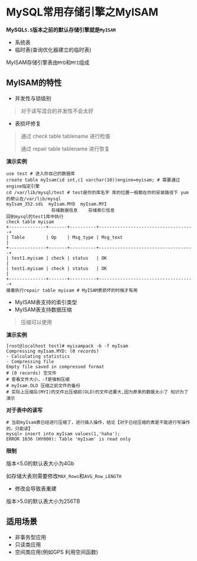 # MySQL常用存储引擎之MyISAM

**MySQL`5.5`版本之前的默认存储引擎就是`MyISAM`**

- 系统表
- 临时表(查询优化器建立的临时表)

MyISAM存储引擎表由`MYD`和`MYI`组成

## MyISAM的特性

- 并发性与锁级别

>  对于读写混合的并发性不会太好

- 表损坏修复

> 通过 check table tablename 进行检查
>
> 通过 repair table tablename 进行恢复

**演示实例**

```shell
use test # 进入你自己的数据库
create table myIsam(id int,c1 varchar(10))engine=myisam; # 需要通过engine指定引擎
cd /var/lib/mysql/test # test是你的库名字 库的位置一般都在你的安装路径下 yum的默认在/var/lib/mysql
myIsam_352.sdi  myIsam.MYD  myIsam.MYI
                 存储数据信息    存储索引信息
回到mysql的test1库中执行
check table myisam
+--------------+-------+----------+------------------------------------+
| Table        | Op    | Msg_type | Msg_text                           |
+--------------+-------+----------+------------------------------------+
| test1.myisam | check | status   | OK                                 |
| test1.myisam | check | status   | OK                                 |
+--------------+-------+----------+------------------------------------+
接着执行repair table myisam # MyISAM表损坏的时候才有用

```

- MyISAM表支持的索引类型
- MyISAM表支持数据压缩

> 压缩可以使用

**演示实例**

```shell
[root@localhost test]# myisampack -b -f myIsam
Compressing myIsam.MYD: (0 records)
- Calculating statistics
- Compressing file
Empty file saved in compressed format
# (0 records) 空文件
# 查看文件大小，-f是强制压缩
# myIsam.OLD 压缩之前文件的备份
# 实际上压缩后(MYI)的文件比压缩前(OLD)的文件还要大,因为原来的数据太小了 知识为了演示
```

**对于表中的读写**

```shell
# 当前myIsam表已经进行压缩了，进行插入操作，结论【对于已经压缩的表是不能进行写操作的，只能读】
mysql> insert into myIsam values(1,'haha');
ERROR 1036 (HY000): Table 'myIsam' is read only
```

**限制**

版本<5.0的默认表大小为4Gb

如存储大表则需要修改`MAX_Rows`和`AVG_Row_LENGTH`

- 修改会导致表重建

版本>5.0的默认表大小为256TB

## 适用场景

- 非事务型应用
- 只读类应用
- 空间类应用(例如GPS 利用空间函数)


